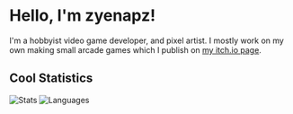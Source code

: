 # Hello, I'm zyenapz!

I'm a hobbyist video game developer, and pixel artist. I mostly work on my own making small arcade games which I publish on [my itch.io page](https://zyenapz.itch.io).

## Cool Statistics
![Stats](https://github-readme-stats.vercel.app/api?username=zyenapz&&show_icons=true&title_color=C60C85&icon_color=C60C85)
![Languages](https://github-readme-stats.vercel.app/api/top-langs/?username=zyenapz&layout=compact&title_color=C60C85&bg_color=FFFFFF)
